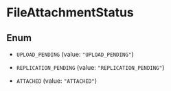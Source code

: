 

# FileAttachmentStatus

## Enum


* `UPLOAD_PENDING` (value: `"UPLOAD_PENDING"`)

* `REPLICATION_PENDING` (value: `"REPLICATION_PENDING"`)

* `ATTACHED` (value: `"ATTACHED"`)



